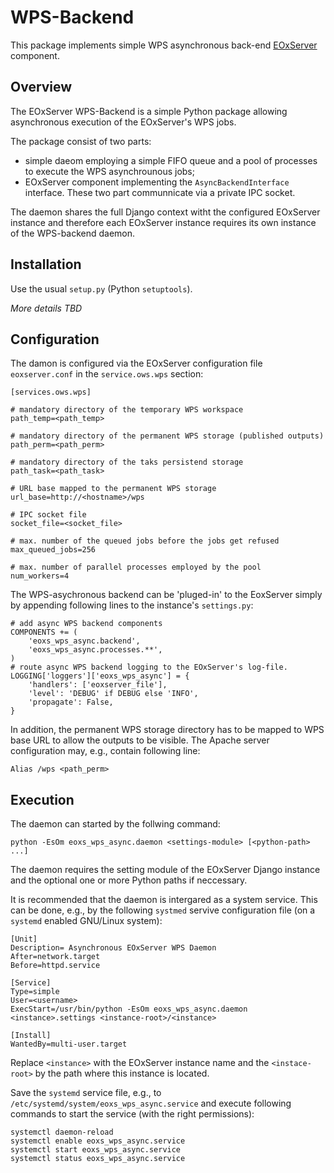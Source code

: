 # WPS-Backend

This package implements simple WPS asynchronous back-end 
[EOxServer](https://github.com/EOxServer/eoxserver) component.

## Overview
The EOxServer WPS-Backend is a simple Python package allowing asynchronous execution
of the EOxServer's WPS jobs.

The package consist of two parts:
 * simple daeom employing a simple FIFO queue and a pool of processes to execute the WPS asynchrounous jobs;
 * EOxServer component implementing the `AsyncBackendInterface` interface.
These two part communnicate via a private IPC socket. 

The daemon shares the full Django context witht the configured EOxServer instance and therefore each EOxServer instance requires its own instance of the WPS-backend daemon.

## Installation

Use the usual `setup.py` (Python `setuptools`).

_More details TBD_

## Configuration

The damon is configured via the EOxServer configuration file `eoxserver.conf` in the `service.ows.wps` section:

```
[services.ows.wps]

# mandatory directory of the temporary WPS workspace
path_temp=<path_temp>

# mandatory directory of the permanent WPS storage (published outputs)
path_perm=<path_perm>

# mandatory directory of the taks persistend storage
path_task=<path_task> 

# URL base mapped to the permanent WPS storage
url_base=http://<hostname>/wps

# IPC socket file
socket_file=<socket_file>

# max. number of the queued jobs before the jobs get refused
max_queued_jobs=256

# max. number of parallel processes employed by the pool
num_workers=4
```

The WPS-asychronous backend can be 'pluged-in' to the EoxServer simply by appending following lines to the instance's `settings.py`:
```
# add async WPS backend components
COMPONENTS += (
    'eoxs_wps_async.backend',
    'eoxs_wps_async.processes.**',
)
# route async WPS backend logging to the EOxServer's log-file.
LOGGING['loggers']['eoxs_wps_async'] = {
    'handlers': ['eoxserver_file'],
    'level': 'DEBUG' if DEBUG else 'INFO',
    'propagate': False,
}
```

In addition, the permanent WPS storage directory has to be mapped to WPS base URL to allow the outputs to be visible. The Apache server configuration may, e.g., contain following line:

```
Alias /wps <path_perm>
```


## Execution

The daemon can started by the follwing command:
```
python -EsOm eoxs_wps_async.daemon <settings-module> [<python-path> ...]
```
The daemon requires the setting module of the EOxServer Django instance and the optional one or more Python paths if neccessary.

It is recommended that the daemon is intergared as a system service. This can be done, e.g., by the following `systmed` servive configuration file (on a `systemd` enabled GNU/Linux system):
```
[Unit]
Description= Asynchronous EOxServer WPS Daemon
After=network.target
Before=httpd.service

[Service]
Type=simple
User=<username>
ExecStart=/usr/bin/python -EsOm eoxs_wps_async.daemon <instance>.settings <instance-root>/<instance>

[Install]
WantedBy=multi-user.target
```
Replace `<instance>` with the EOxServer instance name and the `<instace-root>` by the path where this instance is located.

Save the `systemd` service file, e.g., to `/etc/systemd/system/eoxs_wps_async.service` and execute following commands to start the service (with the right permissions):
```
systemctl daemon-reload
systemctl enable eoxs_wps_async.service
systemctl start eoxs_wps_async.service
systemctl status eoxs_wps_async.service
```
